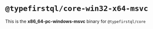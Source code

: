 # `@typefirstql/core-win32-x64-msvc`

This is the **x86_64-pc-windows-msvc** binary for `@typefirstql/core`
